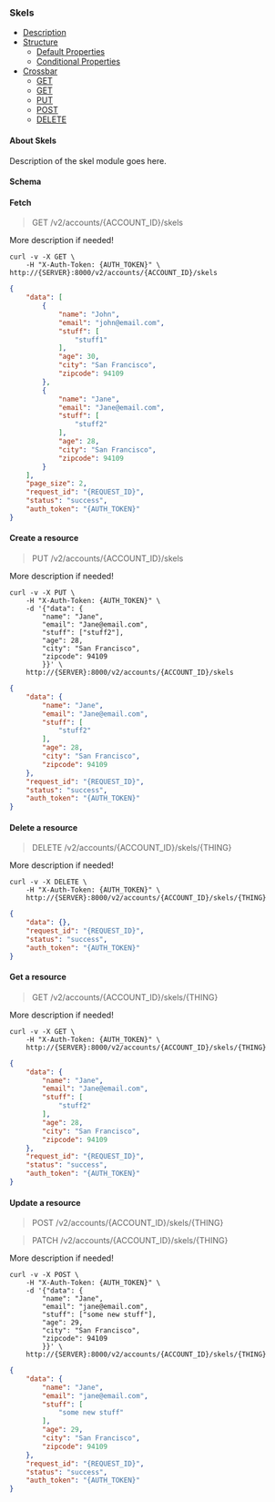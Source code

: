 <!--
Section: Crossbar
Title: Skels
Language: en-US
-->

### Skels

* [Description](#description)
* [Structure](#structure)
    * [Default Properties](#default-properties)
    * [Conditional Properties](#conditional-properties)
* [Crossbar](#crossbar)
    * [GET](#get-get-all-resources)
    * [GET](#get-get-a-resource)
    * [PUT](#put-create-a-resource)
    * [POST](#post-update-a-resource)
    * [DELETE](#delete-delete-a-resource)

#### About Skels

Description of the skel module goes here.


#### Schema



#### Fetch

> GET /v2/accounts/{ACCOUNT_ID}/skels

More description if needed!

```shell
curl -v -X GET \
    -H "X-Auth-Token: {AUTH_TOKEN}" \
http://{SERVER}:8000/v2/accounts/{ACCOUNT_ID}/skels
```

```json
{
    "data": [
        {
            "name": "John",
            "email": "john@email.com",
            "stuff": [
                "stuff1"
            ],
            "age": 30,
            "city": "San Francisco",
            "zipcode": 94109
        },
        {
            "name": "Jane",
            "email": "Jane@email.com",
            "stuff": [
                "stuff2"
            ],
            "age": 28,
            "city": "San Francisco",
            "zipcode": 94109
        }
    ],
    "page_size": 2,
    "request_id": "{REQUEST_ID}",
    "status": "success",
    "auth_token": "{AUTH_TOKEN}"
}
```

#### Create a resource

> PUT /v2/accounts/{ACCOUNT_ID}/skels

More description if needed!

```shell
curl -v -X PUT \
    -H "X-Auth-Token: {AUTH_TOKEN}" \
    -d '{"data": {
        "name": "Jane",
        "email": "Jane@email.com",
        "stuff": ["stuff2"],
        "age": 28,
        "city": "San Francisco",
        "zipcode": 94109
        }}' \
    http://{SERVER}:8000/v2/accounts/{ACCOUNT_ID}/skels
```

```json
{
    "data": {
        "name": "Jane",
        "email": "Jane@email.com",
        "stuff": [
            "stuff2"
        ],
        "age": 28,
        "city": "San Francisco",
        "zipcode": 94109
    },
    "request_id": "{REQUEST_ID}",
    "status": "success",
    "auth_token": "{AUTH_TOKEN}"
}
```

#### Delete a resource

> DELETE /v2/accounts/{ACCOUNT_ID}/skels/{THING}

More description if needed!

```shell
curl -v -X DELETE \
    -H "X-Auth-Token: {AUTH_TOKEN}" \
    http://{SERVER}:8000/v2/accounts/{ACCOUNT_ID}/skels/{THING}
```

```json
{
    "data": {},
    "request_id": "{REQUEST_ID}",
    "status": "success",
    "auth_token": "{AUTH_TOKEN}"
}
```

#### Get a resource

> GET /v2/accounts/{ACCOUNT_ID}/skels/{THING}

More description if needed!

```shell
curl -v -X GET \
    -H "X-Auth-Token: {AUTH_TOKEN}" \
    http://{SERVER}:8000/v2/accounts/{ACCOUNT_ID}/skels/{THING}
```

```json
{
    "data": {
        "name": "Jane",
        "email": "Jane@email.com",
        "stuff": [
            "stuff2"
        ],
        "age": 28,
        "city": "San Francisco",
        "zipcode": 94109
    },
    "request_id": "{REQUEST_ID}",
    "status": "success",
    "auth_token": "{AUTH_TOKEN}"
}
```

#### Update a resource

> POST /v2/accounts/{ACCOUNT_ID}/skels/{THING}

> PATCH /v2/accounts/{ACCOUNT_ID}/skels/{THING}

More description if needed!

```shell
curl -v -X POST \
    -H "X-Auth-Token: {AUTH_TOKEN}" \
    -d '{"data": {
        "name": "Jane",
        "email": "jane@email.com",
        "stuff": ["some new stuff"],
        "age": 29,
        "city": "San Francisco",
        "zipcode": 94109
        }}' \
    http://{SERVER}:8000/v2/accounts/{ACCOUNT_ID}/skels/{THING}
```

```json
{
    "data": {
        "name": "Jane",
        "email": "jane@email.com",
        "stuff": [
            "some new stuff"
        ],
        "age": 29,
        "city": "San Francisco",
        "zipcode": 94109
    },
    "request_id": "{REQUEST_ID}",
    "status": "success",
    "auth_token": "{AUTH_TOKEN}"
}
```
